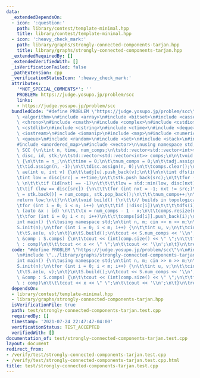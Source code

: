 ```yaml
---
data:
  _extendedDependsOn:
  - icon: ':question:'
    path: library/contest/template-minimal.hpp
    title: library/contest/template-minimal.hpp
  - icon: ':heavy_check_mark:'
    path: library/graphs/strongly-connected-components-tarjan.hpp
    title: library/graphs/strongly-connected-components-tarjan.hpp
  _extendedRequiredBy: []
  _extendedVerifiedWith: []
  _isVerificationFailed: false
  _pathExtension: cpp
  _verificationStatusIcon: ':heavy_check_mark:'
  attributes:
    '*NOT_SPECIAL_COMMENTS*': ''
    PROBLEM: https://judge.yosupo.jp/problem/scc
    links:
    - https://judge.yosupo.jp/problem/scc
  bundledCode: "#define PROBLEM \"https://judge.yosupo.jp/problem/scc\"\n\n#include\
    \ <algorithm>\n#include <array>\n#include <bitset>\n#include <cassert>\n#include\
    \ <chrono>\n#include <cmath>\n#include <complex>\n#include <cstdio>\n#include\
    \ <cstdlib>\n#include <cstring>\n#include <ctime>\n#include <deque>\n#include\
    \ <iostream>\n#include <iomanip>\n#include <map>\n#include <numeric>\n#include\
    \ <queue>\n#include <random>\n#include <set>\n#include <stack>\n#include <string>\n\
    #include <unordered_map>\n#include <vector>\n\nusing namespace std;\n\nstruct\
    \ SCC {\n\tint n, time, num_comps;\n\tstd::vector<std::vector<int>> adj;\n\tstd::vector<int>\
    \ disc, id, stk;\n\tstd::vector<std::vector<int>> comps;\n\n\tvoid init(int n_)\
    \ {\n\t\tn = n_;\n\t\ttime = 0;\n\t\tnum_comps = 0;\n\t\tadj.assign(n, std::vector<int>());\n\
    \t\tid.assign(n, -1);\n\t\tdisc.assign(n, 0);\n\t\tcomps.clear();\n\t}\n\n\tvoid\
    \ ae(int u, int v) {\n\t\tadj[u].push_back(v);\n\t}\n\n\tint dfs(int src) {\n\t\
    \tint low = disc[src] = ++time;\n\t\tstk.push_back(src);\n\t\tfor (int nxt : adj[src])\
    \ \n\t\t\tif (id[nxt] == -1)\n\t\t\t\tlow = std::min(low, disc[nxt] ? : dfs(nxt));\n\
    \t\tif (low == disc[src]) {\n\t\t\tfor (int nxt = -1; nxt != src;)\n\t\t\t\tid[nxt\
    \ = stk.back()] = num_comps, stk.pop_back();\n\t\t\tnum_comps++;\n\t\t}\n\t\t\
    return low;\n\t}\n\t\n\tvoid build() {\n\t\t// builds in topological order\n\t\
    \tfor (int i = 0; i < n; i++) \n\t\t\tif (!disc[i])\n\t\t\t\tdfs(i);\n\t\tfor\
    \ (auto &x : id) \n\t\t\tx = num_comps - 1 - x;\n\t\tcomps.resize(num_comps);\n\
    \t\tfor (int i = 0; i < n; i++)\n\t\t\tcomps[id[i]].push_back(i);\n\t}\n};\n\n\
    int main() {\n\tusing namespace std;\n\tint n, m; cin >> n >> m;\n\tSCC S;\n\t\
    S.init(n);\n\tfor (int i = 0; i < m; i++) {\n\t\tint u, v;\n\t\tcin >> u >> v;\n\
    \t\tS.ae(u, v);\n\t}\n\tS.build();\n\tcout << S.num_comps << '\\n';\n\tfor (auto\
    \ &comp : S.comps) {\n\t\tcout << (int)comp.size() << \" \";\n\t\tfor (int &x\
    \ : comp)\n\t\t\tcout << x << \" \";\n\t\tcout << '\\n';\n\t}\n\treturn 0;\n}\n"
  code: "#define PROBLEM \"https://judge.yosupo.jp/problem/scc\"\n\n#include \"../library/contest/template-minimal.hpp\"\
    \n#include \"../library/graphs/strongly-connected-components-tarjan.hpp\"\n\n\
    int main() {\n\tusing namespace std;\n\tint n, m; cin >> n >> m;\n\tSCC S;\n\t\
    S.init(n);\n\tfor (int i = 0; i < m; i++) {\n\t\tint u, v;\n\t\tcin >> u >> v;\n\
    \t\tS.ae(u, v);\n\t}\n\tS.build();\n\tcout << S.num_comps << '\\n';\n\tfor (auto\
    \ &comp : S.comps) {\n\t\tcout << (int)comp.size() << \" \";\n\t\tfor (int &x\
    \ : comp)\n\t\t\tcout << x << \" \";\n\t\tcout << '\\n';\n\t}\n\treturn 0;\n}"
  dependsOn:
  - library/contest/template-minimal.hpp
  - library/graphs/strongly-connected-components-tarjan.hpp
  isVerificationFile: true
  path: test/strongly-connected-components-tarjan.test.cpp
  requiredBy: []
  timestamp: '2021-07-24 22:47:47-04:00'
  verificationStatus: TEST_ACCEPTED
  verifiedWith: []
documentation_of: test/strongly-connected-components-tarjan.test.cpp
layout: document
redirect_from:
- /verify/test/strongly-connected-components-tarjan.test.cpp
- /verify/test/strongly-connected-components-tarjan.test.cpp.html
title: test/strongly-connected-components-tarjan.test.cpp
---
```

